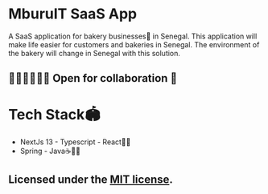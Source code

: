 # MburuIT SaaS App 
A SaaS application for bakery businesses🥐 in Senegal. This application will make life easier for customers and bakeries in Senegal. The environment of the bakery will change in Senegal with this solution.
## 👨🏾‍💻👨🏾‍💻 Open for collaboration 📨

# Tech Stack🏟️
 - NextJs 13 - Typescript - React👀✨ 
 - Spring - Java☕😮‍💨
 

##  Licensed under the [MIT license](https://github.com/shadcn/ui/blob/main/LICENSE.md).